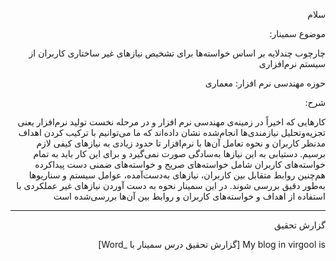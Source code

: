 
<div dir="rtl">

  سلام
  
  موضوع سمینار:
  
  چارچوب چندلایه بر اساس خواسته‌ها برای تشخیص نیازهای غیر ساختاری کاربران از سیستم نرم‌افزاری
  
  حوزه مهندسی نرم افزار: معماری 
  
  شرح:
  
  کارهایی که اخیراً در زمینه‌ی مهندسی نرم افزار و در مرحله نخست تولید نرم‌افزار یعنی تجزیه‌وتحلیل نیازمندی‌ها انجام‌شده نشان داده‌اند که ما می‌توانیم با ترکیب کردن اهداف مدنظر کاربران و نحوه تعامل آن‌ها با نرم‌افزار تا حدود زیادی به نیازهای کیفی لازم برسیم. دستیابی به این نیازها به‌سادگی صورت نمی‌گیرد و برای این کار باید به تمام خواسته‌های کاربران شامل خواسته‌های صریح و خواسته‌های ضمنی دست پیداکرده هم‌چنین روابط متقابل بین کاربران، نیازهای به‌دست‌آمده، عوامل سیستم و سناریوها به‌طور دقیق بررسی شوند. در این سمینار نحوه به دست آوردن نیازهای غیر عملکردی با استفاده از اهداف و خواسته‌های کاربران و روابط بین آن‌ها بررسی‌شده است

__________________________________________________________________________________________________________________________________________________
گزارش تحقیق
  
  My blog in virgool is [گزارش تحقیق درس سمینار با _Word]


</div>

